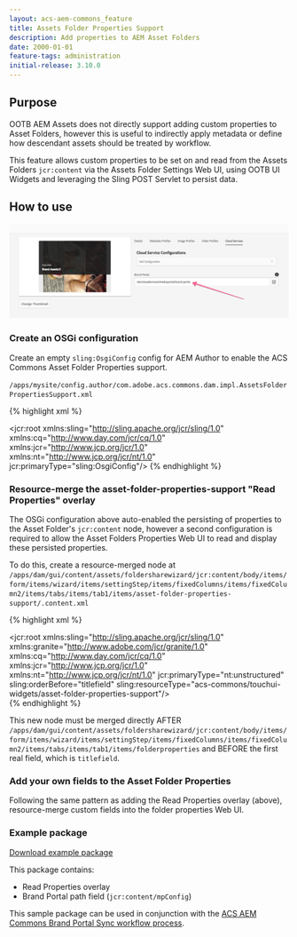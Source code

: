 ```yaml
---
layout: acs-aem-commons_feature
title: Assets Folder Properties Support
description: Add properties to AEM Asset Folders
date: 2000-01-01
feature-tags: administration
initial-release: 3.10.0
---
```


## Purpose

OOTB AEM Assets does not directly support adding custom properties to Asset Folders, however this is useful to indirectly apply metadata or define how descendant assets should be treated by workflow.

This feature allows custom properties to be set on and read from the Assets Folders `jcr:content` via the Assets Folder Settings Web UI,
using OOTB UI Widgets and leveraging the Sling POST Servlet to persist data.

## How to use

![Asset Folder Properties Support](./images/folder-properties.png)

### Create an OSGi configuration
 
Create an empty `sling:OsgiConfig` config for AEM Author to enable the ACS Commons Asset Folder Properties support.

`/apps/mysite/config.author/com.adobe.acs.commons.dam.impl.AssetsFolderPropertiesSupport.xml`

{% highlight xml %}
<?xml version="1.0" encoding="UTF-8"?>
<jcr:root xmlns:sling="http://sling.apache.org/jcr/sling/1.0" xmlns:cq="http://www.day.com/jcr/cq/1.0" xmlns:jcr="http://www.jcp.org/jcr/1.0" xmlns:nt="http://www.jcp.org/jcr/nt/1.0"
    jcr:primaryType="sling:OsgiConfig"/>
{% endhighlight %}

### Resource-merge the asset-folder-properties-support "Read Properties" overlay

The OSGi configuration above auto-enabled the persisting of properties to the Asset Folder's `jcr:content` node, 
however a second configuration is required to allow the Asset Folders Properties Web UI to read and display these persisted properties.

To do this, create a resource-merged node at `/apps/dam/gui/content/assets/foldersharewizard/jcr:content/body/items/form/items/wizard/items/settingStep/items/fixedColumns/items/fixedColumn2/items/tabs/items/tab1/items/asset-folder-properties-support/.content.xml`

{% highlight xml %}
<?xml version="1.0" encoding="UTF-8"?>
<jcr:root xmlns:sling="http://sling.apache.org/jcr/sling/1.0" xmlns:granite="http://www.adobe.com/jcr/granite/1.0" xmlns:cq="http://www.day.com/jcr/cq/1.0" xmlns:jcr="http://www.jcp.org/jcr/1.0" xmlns:nt="http://www.jcp.org/jcr/nt/1.0"
    jcr:primaryType="nt:unstructured"
    sling:orderBefore="titlefield"
    sling:resourceType="acs-commons/touchui-widgets/asset-folder-properties-support"/>                                                                   
{% endhighlight %}

This new node must be merged directly AFTER `/apps/dam/gui/content/assets/foldersharewizard/jcr:content/body/items/form/items/wizard/items/settingStep/items/fixedColumns/items/fixedColumn2/items/tabs/items/tab1/items/folderproperties` and BEFORE the first real field, which is `titlefield`.

### Add your own fields to the Asset Folder Properties

Following the same pattern as adding the Read Properties overlay (above), resource-merge custom fields into the folder properties Web UI.

### Example package

[Download example package](./acs-aem-commons-assets-folder-properties-support-1.0.0.zip)

This package contains:

* Read Properties overlay
* Brand Portal path field (`jcr:content/mpConfig`)

This sample package can be used in conjunction with the [ACS AEM Commons Brand Portal Sync workflow process](/acs-aem-commons/features/workflow-processes/brand-portal/index.html).